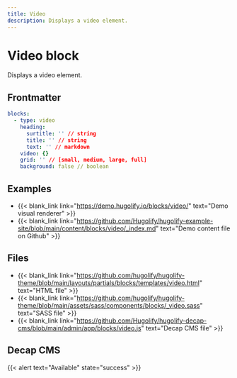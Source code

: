 ```yaml
---
title: Video
description: Displays a video element.
---
```


# Video block

Displays a video element.

## Frontmatter

```yml
blocks:
  - type: video
    heading:
      surtitle: '' // string
      title: '' // string
      text: '' // markdown
    video: {}
    grid: '' // [small, medium, large, full]
    background: false // boolean
```

## Examples

- {{< blank_link link="https://demo.hugolify.io/blocks/video/" text="Demo visual renderer" >}}
- {{< blank_link link="https://github.com/Hugolify/hugolify-example-site/blob/main/content/blocks/video/_index.md" text="Demo content file on Github" >}}

## Files

- {{< blank_link link="https://github.com/hugolify/hugolify-theme/blob/main/layouts/partials/blocks/templates/video.html" text="HTML file" >}}
- {{< blank_link link="https://github.com/hugolify/hugolify-theme/blob/main/assets/sass/components/blocks/_video.sass" text="SASS file" >}}
- {{< blank_link link="https://github.com/Hugolify/hugolify-decap-cms/blob/main/admin/app/blocks/video.js" text="Decap CMS file" >}}

## Decap CMS

{{< alert text="Available" state="success" >}}

